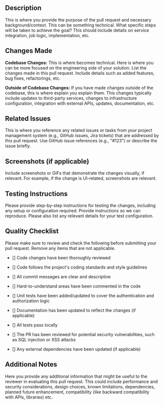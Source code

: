 ## Description
This is where you provide the purpose of the pull request and  necessary background/context. This can be something technical. What specific steps will be taken to achieve the goal? This should include details on service integration, job logic, implementation, etc.

## Changes Made 

**Codebase Changes:**
This is where becomes technical. Here is where you can be more focused on the engineering side of your solution. List the changes made in this pull request. Include details such as added features, bug fixes, refactorings, etc.

**Outside of Codebase Changes:** 
If you have made changes outside of the codebase, this is where explain you explain them. This changes typically include updates to third-party services, changes to infrastructure configuration, integration with external APIs, updates, documentation, etc.

## Related Issues
This is where you reference any related issues or tasks from your project management system (e.g., GitHub issues, Jira tickets) that are addressed by this pull request. Use GitHub issue references (e.g., "#123") or describe the issue briefly.

## Screenshots (if applicable)

Include screenshots or GIFs that demonstrate the changes visually, if relevant. For example, if the change is UI-related, screenshots are relevant. 

## Testing Instructions

Please provide step-by-step instructions for testing the changes, including any setup or configuration required. Provide instructions so we can reproduce. Please also list any relevant details for your test configuration. 

## Quality Checklist

Please make sure to review and check the following before submitting your pull request. Remove any items that are not applicable.

- [] Code changes have been thoroughly reviewed

- [] Code follows the project's coding standards and style guidelines

- [] All commit messages are clear and descriptive

- [] Hard-to-understand areas have been commented in the code

- [] Unit tests have been added/updated to cover the authentication and authorization logic

- [] Documentation has been updated to reflect the changes (if applicable)

- [] All tests pass locally

- [] The PR has been reviewed for potential security vulnerabilities, such as SQL injection or XSS attacks

- [] Any external dependencies have been updated (if applicable)

 

## Additional Notes

Here you provide any additional information that might be useful to the reviewer in evaluating this pull request. This could include performance and security considerations, design choices, known limitations, dependencies, planned future enhancement, compatibility (like backward compatibility with APIs, libraries) etc.
